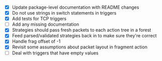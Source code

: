 - [x] Update package-level documentation with README changes
- [x] Do not use strings in switch statements in triggers
- [x] Add tests for TCP triggers
- [ ] Add any missing documentation
- [x] Strategies should pass fresh packets to each action tree in a forest
- [x] Feed parsed/validated strategies back in to make sure they're correct
- [x] Handle frag offset of -1
- [x] Revisit some assumptions about packet layout in fragment action
- [ ] Deal with triggers that have empty values
